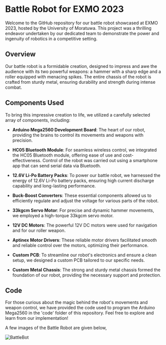 # Battle Robot for EXMO 2023

Welcome to the GitHub repository for our battle robot showcased at EXMO 2023, hosted by the University of Moratuwa. This project was a thrilling endeavor undertaken by our dedicated team to demonstrate the power and ingenuity of robotics in a competitive setting.

## Overview

Our battle robot is a formidable creation, designed to impress and awe the audience with its two powerful weapons: a hammer with a sharp edge and a roller equipped with menacing spikes. The entire chassis of the robot is crafted from sturdy metal, ensuring durability and strength during intense combat.

## Components Used

To bring this impressive creation to life, we utilized a carefully selected array of components, including:

-   **Arduino Mega2560 Development Board**: The heart of our robot, providing the brains to control its movements and weapons with precision.
    
-   **HC05 Bluetooth Module**: For seamless wireless control, we integrated the HC05 Bluetooth module, offering ease of use and cost-effectiveness. Control of the robot was carried out using a smartphone app that can send serial data via Bluetooth.
    
-   **12.6V Li-Po Battery Packs**: To power our battle robot, we harnessed the energy of 12.6V Li-Po battery packs, ensuring high current discharge capability and long-lasting performance.
    
-   **Buck-Boost Converters**: These essential components allowed us to efficiently regulate and adjust the voltage for various parts of the robot.
    
-   **33kgcm Servo Motor**: For precise and dynamic hammer movements, we employed a high-torque 33kgcm servo motor.
    
-   **12V DC Motors**: The powerful 12V DC motors were used for navigation and for our roller weapon.
    
-   **Aptinex Motor Drivers**: These reliable motor drivers facilitated smooth and reliable control over the motors, optimizing their performance.
    
-   **Custom PCB**: To streamline our robot's electronics and ensure a clean setup, we designed a custom PCB tailored to our specific needs.
    
-   **Custom Metal Chassis**: The strong and sturdy metal chassis formed the foundation of our robot, providing the necessary support and protection.
    

## Code

For those curious about the magic behind the robot's movements and weapon control, we have provided the code used to program the Arduino Mega2560 in the 'code' folder of this repository. Feel free to explore and learn from our implementation!

A few images of the Battle Robot are given below,

![BattleBot](https://github.com/randika-perera/Battle-Robot/assets/129817316/08e65928-9059-4486-b278-0e491caf710f)
